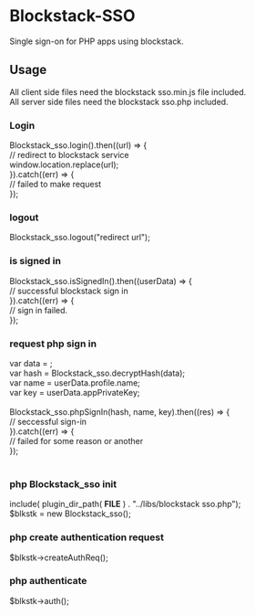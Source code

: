 # Blockstack-SSO
Single sign-on for PHP apps using blockstack.

## Usage
All client side files need the blockstack sso.min.js file included.<br />
All server side files need the blockstack sso.php included.

### Login
Blockstack_sso.login().then((url) => {<br />
   // redirect to blockstack service<br />
    window.location.replace(url);<br />
}).catch((err) => {<br />
    // failed to make request<br />
});

### logout
Blockstack_sso.logout("redirect url");

### is signed in
Blockstack_sso.isSignedIn().then((userData) => {<br />
    // successful blockstack sign in<br />
}).catch((err) => {<br />
    // sign in failed.<br />
});

### request php sign in
var data = <?php echo $_SESSION["encryptedToken"]; ?>;<br />
var hash = Blockstack_sso.decryptHash(data);<br />
var name = userData.profile.name;<br />
var key = userData.appPrivateKey;<br />
<br />
Blockstack_sso.phpSignIn(hash, name, key).then((res) => {<br />
    // seccessful sign-in<br />
}).catch((err) => {<br />
    // failed for some reason or another<br />
});<br />
<br />
### php Blockstack_sso init<br />
include( plugin_dir_path( __FILE__ ) . "../libs/blockstack sso.php");<br />
$blkstk = new Blockstack_sso();

### php create authentication request
$blkstk->createAuthReq();

### php authenticate
$blkstk->auth();

